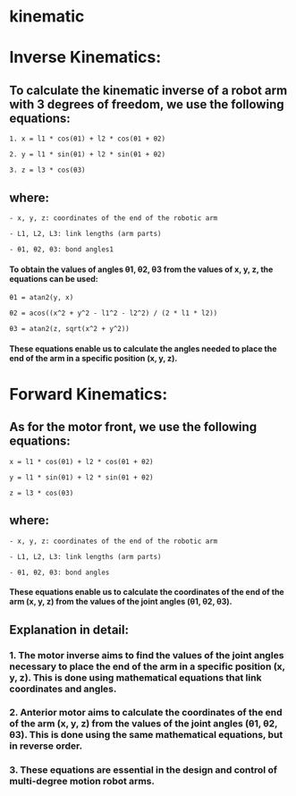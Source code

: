 # kinematic
# Inverse Kinematics:
## To calculate the kinematic inverse of a robot arm with 3 degrees of freedom, we use the following equations:

`1. x = l1 * cos(θ1) + l2 * cos(θ1 + θ2)`

`2. y = l1 * sin(θ1) + l2 * sin(θ1 + θ2)`

`3. z = l3 * cos(θ3)`

## where:
`- x, y, z: coordinates of the end of the robotic arm`

`- L1, L2, L3: link lengths (arm parts)`

`- θ1, θ2, θ3: bond angles1`

#### To obtain the values ​​of angles θ1, θ2, θ3 from the values ​​of x, y, z, the equations can be used:

`θ1 = atan2(y, x)`

`θ2 = acos((x^2 + y^2 - l1^2 - l2^2) / (2 * l1 * l2))`

`θ3 = atan2(z, sqrt(x^2 + y^2))`

#### These equations enable us to calculate the angles needed to place the end of the arm in a specific position (x, y, z).

# Forward Kinematics:
## As for the motor front, we use the following equations:

`x = l1 * cos(θ1) + l2 * cos(θ1 + θ2)`

`y = l1 * sin(θ1) + l2 * sin(θ1 + θ2)`

`z = l3 * cos(θ3)`

## where:
`- x, y, z: coordinates of the end of the robotic arm`

`- L1, L2, L3: link lengths (arm parts)`

`- θ1, θ2, θ3: bond angles`

#### These equations enable us to calculate the coordinates of the end of the arm (x, y, z) from the values ​​of the joint angles (θ1, θ2, θ3).

## Explanation in detail:
### 1. The motor inverse aims to find the values ​​of the joint angles necessary to place the end of the arm in a specific position (x, y, z). This is done using mathematical equations that link coordinates and angles.
### 2. Anterior motor aims to calculate the coordinates of the end of the arm (x, y, z) from the values ​​of the joint angles (θ1, θ2, θ3). This is done using the same mathematical equations, but in reverse order.
### 3. These equations are essential in the design and control of multi-degree motion robot arms.
